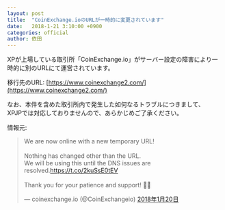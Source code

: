 ```yaml
---
layout: post
title:  "CoinExchange.ioのURLが一時的に変更されています"
date:   2018-1-21 3:10:00 +0900
categories: official
author: 依田
---  
```

XPが上場している取引所「CoinExchange.io」がサーバー設定の障害により一時的に別のURLにて運営されています。  

移行先のURL: [https://www.coinexchange2.com/](https://www.coinexchange2.com/)  

なお、本件を含めた取引所内で発生した如何なるトラブルにつきまして、  
XPJPでは対応しておりませんので、あらかじめご了承ください。  

情報元:  
<blockquote class="twitter-tweet" data-lang="ja"><p lang="en" dir="ltr">We are now online with a new temporary URL!<br><br>Nothing has changed other than the URL.<br>We will be using this until the DNS issues are resolved.<a href="https://t.co/2kuSsE0tEV">https://t.co/2kuSsE0tEV</a><br><br>Thank you for your patience and support! 👨‍💻</p>&mdash; coinexchange.io (@CoinExchangeio) <a href="https://twitter.com/CoinExchangeio/status/954734171468922880?ref_src=twsrc%5Etfw">2018年1月20日</a></blockquote>
<script async src="https://platform.twitter.com/widgets.js" charset="utf-8"></script>  
